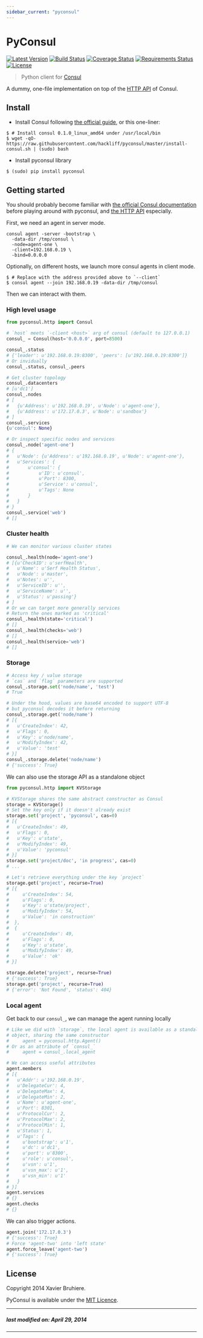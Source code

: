 ```yaml
---
sidebar_current: "pyconsul"
---
```


# PyConsul

[![Latest Version](https://pypip.in/v/pyconsul/badge.png)](https://pypi.python.org/pypi/pyconsul/)
[![Build Status](https://drone.io/github.com/hackliff/pyconsul/status.png)](https://drone.io/github.com/hackliff/pyconsul/latest)
[![Coverage Status](https://coveralls.io/repos/hackliff/pyconsul/badge.png)](https://coveralls.io/r/hackliff/pyconsul)
[![Requirements Status](https://requires.io/github/hackliff/pyconsul/requirements.png?branch=master)](https://requires.io/github/hackliff/pyconsul/requirements/?branch=master)
[![License](https://pypip.in/license/pyconsul/badge.png)](https://pypi.python.org/pypi/pyconsul/)

> Python client for [Consul][1]


A dummy, one-file implementation on top of the [HTTP API][5] of Consul.

## Install

* Install Consul following [the official guide][3], or this one-liner:

```console
$ # Install consul 0.1.0_linux_amd64 under /usr/local/bin
$ wget -qO- https://raw.githubusercontent.com/hackliff/pyconsul/master/install-consul.sh | (sudo) bash
```

* Install pyconsul library

```console
$ (sudo) pip install pyconsul
```


## Getting started

You should probably become familiar with [the official Consul documentation][4]
before playing around with pyconsul, and [the HTTP API][5] especially.

First, we need an agent in server mode.

```console
consul agent -server -bootstrap \
  -data-dir /tmp/consul \
  -node=agent-one \
  -client=192.168.0.19 \
  -bind=0.0.0.0
```

Optionally, on different hosts, we launch more consul agents in client mode.

```console
$ # Replace with the address provided above to `--client`
$ consul agent --join 192.168.0.19 -data-dir /tmp/consul
```

Then we can interact with them.


### High level usage

```python
from pyconsul.http import Consul

# `host` meets `-client <host>` arg of consul (default to 127.0.0.1)
consul_ = Consul(host='0.0.0.0', port=8500)

consul_.status
# {'leader': u'192.168.0.19:8300', 'peers': [u'192.168.0.19:8300']}
# Or invidually
consul_.status, consul_.peers

# Get cluster topology
consul_.datacenters
# [u'dc1']
consul_.nodes
# [
#   {u'Address': u'192.168.0.19', u'Node': u'agent-one'},
#   {u'Address': u'172.17.0.3', u'Node': u'sandbox'}
# ]
consul_.services
{u'consul': None}

# Or inspect specific nodes and services
consul_.node('agent-one')
# {
#   u'Node': {u'Address': u'192.168.0.19', u'Node': u'agent-one'},
#   u'Services': {
#       u'consul': {
#           u'ID': u'consul',
#           u'Port': 8300,
#           u'Service': u'consul',
#           u'Tags': None
#       }
#   }
# }
consul_.service('web')
# []
```


### Cluster health

```python
# We can monitor various cluster states

consul_.health(node='agent-one')
# [{u'CheckID': u'serfHealth',
#   u'Name': u'Serf Health Status',
#   u'Node': u'master',
#   u'Notes': u'',
#   u'ServiceID': u'',
#   u'ServiceName': u'',
#   u'Status': u'passing'}
# ]
# Or we can target more generally services
# Return the ones marked as 'critical'
consul_.health(state='critical')
# []
consul_.health(checks='web')
# []
consul_.health(service='web')
# []
```


### Storage

```python
# Access key / value storage
# `cas` and `flag` parameters are supported
consul_.storage.set('node/name', 'test')
# True

# Under the hood, values are base64 encoded to support UTF-8
# but pyconsul decodes it before returning
consul_.storage.get('node/name')
# [{
#   u'CreateIndex': 42,
#   u'Flags': 0,
#   u'Key': u'node/name',
#   u'ModifyIndex': 42,
#   u'Value': 'test'
# }]
consul_.storage.delete('node/name')
# {'success': True}
```

We can also use the storage API as a standalone object

```python
from pyconsul.http import KVStorage

# KVStorage shares the same abstract constructor as Consul
storage = KVStorage()
# Set the key only if it doesn't already exist
storage.set('project', 'pyconsul', cas=0)
# [{
#   u'CreateIndex': 49,
#   u'Flags': 0,
#   u'Key': u'state',
#   u'ModifyIndex': 49,
#   u'Value': 'pyconsul'
# }]
storage.set('project/doc', 'in progress', cas=0)
# ...

# Let's retrieve everything under the key `project`
storage.get('project', recurse=True)
# [{
#     u'CreateIndex': 54,
#     u'Flags': 0,
#     u'Key': u'state/project',
#     u'ModifyIndex': 54,
#     u'Value': 'in construction'
#  },
#  {
#     u'CreateIndex': 49,
#     u'Flags': 0,
#     u'Key': u'state',
#     u'ModifyIndex': 49,
#     u'Value': 'ok'
# }]

storage.delete('project', recurse=True)
# {'success': True}
storage.get('project', recurse=True)
# {'error': 'Not Found', 'status': 404}
```


### Local agent

Get back to our `consul_`, we can manage the agent running locally

```python
# Like we did with `storage`, the local agent is available as a standalone
# object, sharing the same constructor
#     agent = pyconsul.http.Agent()
# Or as an attribute of `consul_`
#     agent = consul_.local_agent

# We can access useful attributes
agent.members
# [{
#   u'Addr': u'192.168.0.19',
#   u'DelegateCur': 4,
#   u'DelegateMax': 4,
#   u'DelegateMin': 2,
#   u'Name': u'agent-one',
#   u'Port': 8301,
#   u'ProtocolCur': 2,
#   u'ProtocolMax': 2,
#   u'ProtocolMin': 1,
#   u'Status': 1,
#   u'Tags': {
#     u'bootstrap': u'1',
#     u'dc': u'dc1',
#     u'port': u'8300',
#     u'role': u'consul',
#     u'vsn': u'1',
#     u'vsn_max': u'1',
#     u'vsn_min': u'1'
#   }
# }]
agent.services
# {}
agent.checks
# {}
```

We can also trigger actions.

```python
agent.join('172.17.0.3')
# {'success': True}
# Force 'agent-two' into 'left state'
agent.force_leave('agent-two')
# {'success': True}
```


## License

Copyright 2014 Xavier Bruhiere.

PyConsul is available under the [MIT Licence][2].


[1]: http://consul.io
[2]: http://opensource.org/licenses/MIT
[3]: http://www.consul.io/intro/getting-started/install.html
[4]: http://www.consul.io/intro/
[5]: http://www.consul.io/docs/agent/http.html

---
##### last modified on: April 29, 2014
---
